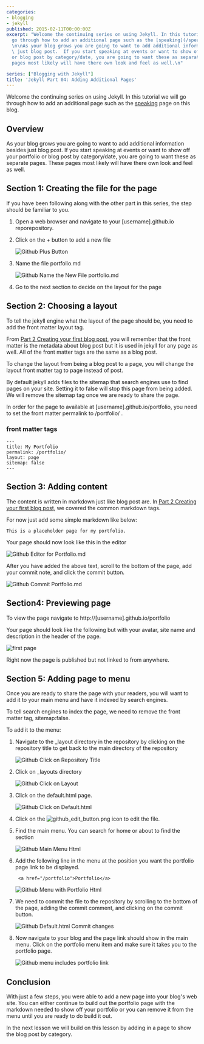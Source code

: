 ```yaml
---
categories:
- blogging
- jekyll
published: 2015-02-11T00:00:00Z
excerpt: "Welcome the continuing series on using Jekyll. In this tutorial we will
  go through how to add an additional page such as the [speaking](/speaking) page on this blog.\n\n## Overview
  \n\nAs your blog grows you are going to want to add additional information besides
  \ just blog post.  If you start speaking at events or want to show off your portfolio
  or blog post by category/date, you are going to want these as separate pages.  These
  pages most likely will have there own look and feel as well.\n"

series: ["Blogging with Jekyll"]
title: 'Jekyll Part 04: Adding Additional Pages'
---
```



Welcome the continuing series on using Jekyll. In this tutorial we will go through how to add an additional page such as the [speaking](/speaking) page on this blog.

## Overview

As your blog grows you are going to want to add additional information besides  just blog post.  If you start speaking at events or want to show off your portfolio or blog post by category/date, you are going to want these as separate pages.  These pages most likely will have there own look and feel as well.

## Section 1: Creating the file for the page

If you have been following along with the other part in this series,  the step should be familiar to you.

1. Open a web browser and navigate to your [username].github.io reporepository.

2. Click on the + button to add a new file

    ![Github Plus Button](/images/BloggingOnGitHub/github_add_button.png)

3.  Name the file portfolio.md

    ![Github Name the New File portfolio.md](/images/BloggingOnGitHub/github_name_file_portfolio.png)

4.  Go to the next section to decide on the layout for the page

## Section 2: Choosing a layout

To tell the jekyll engine what the layout of the page should be, you need to add the front matter layout tag.

From  [ Part 2 Creating your first blog post](/blogging-on-github-part-2-your-first-post), you will remember that the front matter is the metadata about blog post but it is used in jekyll  for any page as well.  All of the front matter tags are the same as a blog post.

To change the layout from being a blog post to a page, you will change the layout front matter tag to page instead of post.

By default jekyll  adds files to the sitemap that search engines use to find pages on your site.  Setting  it to false will stop this page from being added.  We will remove the sitemap tag once we  are ready to share the page.

In order for the page to available at [username].github.io/portfolio, you need to set the front matter permalink to /portfolio/ .

### front  matter tags

	---
	title: My Portfolio
	permalink: /portfolio/
	layout: page
	sitemap: false
	---

## Section 3: Adding content

The content is written in markdown just like blog post are.   In  [ Part 2 Creating your first blog post](/blogging-on-github-part-2-your-first-post), we covered the common markdown tags.

For now just add some simple markdown like below:

	This is a placeholder page for my portfolio.


Your page should now look like this in the editor

![Github Editor for Portfolio.md](/images/BloggingOnGitHub/github_part4_portfolio_page_markdown.png)

After you have added the above text, scroll to the bottom of the page, add your commit note, and    click the commit button.

![Github Commit Portfolio.md](/images/BloggingOnGitHub/github_part4_portfolio_page_commit_change.png)

## Section4: Previewing page

To  view the page navigate to http://[username].github.io/portfolio

Your page should look like the following but with your avatar, site name and description in the header of the page.

![first page](/images/BloggingOnGitHub/github_part4_portfolio_view_in_browser.png)

Right now the page is published but not linked to from anywhere.

## Section 5: Adding page to menu

Once  you are ready to share the page with your readers, you will want to add it to your main menu and have it indexed by search engines.

To tell search engines to index the page, we need to remove the front matter tag, sitemap:false.

To add it to the menu:

1. Navigate to the _layout directory in the repository by clicking on the repository title to get back to the main directory of the repository

    ![Github Click on Repository Title](/images/BloggingOnGitHub/github_part4_navigate_to_top.png)

2. Click on _layouts directory

    ![Github Click on Layout](/images/BloggingOnGitHub/github_part4_click_layout.png)

3. Click on the default.html page.

    ![Github Click on Default.html](/images/BloggingOnGitHub/github_part4_click_default.png)

4. Click on the ![github_edit_button.png](/images/BloggingOnGitHub/github_edit_button.png) icon to edit the file.

5. Find the main menu.  You can search for home or about to find the section

    ![Github Main Menu Html](/images/BloggingOnGitHub/github_part4_menu_html.png)

6. Add the following line in the menu at the position you want the portfolio page link to be displayed.

        <a href="/portfolio">Portfolio</a>

    ![Github Menu with Portfolio Html](/images/BloggingOnGitHub/github_part4_menu_with_portfolio.png)

7. We need to commit the file to the repository by scrolling to the bottom of the page, adding the commit comment, and clicking on the commit button.

    ![Github Default.html Commit changes](/images/BloggingOnGitHub/github_part4_default_commit_changes.png)

8. Now navigate to your blog and the page link should show in the main menu.  Click on the portfolio menu item and make sure it takes you to the portfolio page.

    ![Github menu includes portfolio link](/images/BloggingOnGitHub/github_part4_menu_with_portfolio_in_browser.png)

## Conclusion


With just a few steps, you were able to add a new page into your blog's web site.  You can either continue to build out the portfolio page with the markdown needed to show off your portfolio or you can remove it from the menu until you are ready to do build it out.

In the next lesson we will build on this lesson by adding in a page to show the blog post by category.

